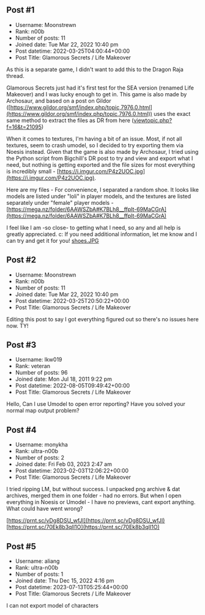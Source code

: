 ## Post #1
- Username: Moonstrewn
- Rank: n00b
- Number of posts: 11
- Joined date: Tue Mar 22, 2022 10:40 pm
- Post datetime: 2022-03-25T04:00:44+00:00
- Post Title: Glamorous Secrets / Life Makeover

As this is a separate game, I didn't want to add this to the Dragon Raja thread. 

Glamorous Secrets just had it's first test for the SEA version (renamed Life Makeover) and I was lucky enough to get in. This game is also made by Archosaur, and based on a post on Gildor ([https://www.gildor.org/smf/index.php/topic,7976.0.html](https://www.gildor.org/smf/index.php/topic,7976.0.html)) uses the exact same method to extract the files as DR from here ([viewtopic.php?f=16&t=21095](https://forum.xentax.com/viewtopic.php?f=16&t=21095)) 

When it comes to textures, I'm having a bit of an issue. Most, if not all textures, seem to crash umodel, so I decided to try exporting them via Noesis instead. Given that the game is also made by Archosaur, I tried using the Python script from Bigchill's DR post to try and view and export what I need, but nothing is getting exported and the file sizes for most everything is incredibly small - [https://i.imgur.com/P4z2UOC.jpg](https://i.imgur.com/P4z2UOC.jpg). 

Here are my files - For convenience, I separated a random shoe. It looks like models are listed under "loli" in player models, and the textures are listed separately under "female" player models - [https://mega.nz/folder/6AAWSZbA#K7BLh8__ffplt-69MaCGrA](https://mega.nz/folder/6AAWSZbA#K7BLh8__ffplt-69MaCGrA)

I feel like I am -so close- to getting what I need, so any and all help is greatly appreciated. c: If you need additional information, let me know and I can try and get it for you!
[shoes.JPG](https://xentaxbackup.github.io/file/22016_shoes.JPG)
## Post #2
- Username: Moonstrewn
- Rank: n00b
- Number of posts: 11
- Joined date: Tue Mar 22, 2022 10:40 pm
- Post datetime: 2022-03-25T20:50:22+00:00
- Post Title: Glamorous Secrets / Life Makeover

Editing this post to say I got everything figured out so there's no issues here now. TY!
## Post #3
- Username: lkw019
- Rank: veteran
- Number of posts: 96
- Joined date: Mon Jul 18, 2011 9:22 pm
- Post datetime: 2022-08-05T09:49:42+00:00
- Post Title: Glamorous Secrets / Life Makeover

Hello, Can I use Umodel to open error reporting? Have you solved your normal map output problem?
## Post #4
- Username: monykha
- Rank: ultra-n00b
- Number of posts: 2
- Joined date: Fri Feb 03, 2023 2:47 am
- Post datetime: 2023-02-03T12:06:22+00:00
- Post Title: Glamorous Secrets / Life Makeover

I tried ripping LM, but without success.
I unpacked png archive & dat archives, merged them in one folder - had no errors.
But when I open everything in Noesis or Umodel - I have no previews, cant export anything.
What could have went wrong? 



[https://prnt.sc/vDg8DSU_wfJI](https://prnt.sc/vDg8DSU_wfJI)
[https://prnt.sc/70Ek8b3qII1O](https://prnt.sc/70Ek8b3qII1O)
## Post #5
- Username: aliang
- Rank: ultra-n00b
- Number of posts: 1
- Joined date: Thu Dec 15, 2022 4:16 pm
- Post datetime: 2023-07-13T05:25:44+00:00
- Post Title: Glamorous Secrets / Life Makeover

I can not export model of characters
